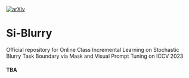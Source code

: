 [![arXiv](https://img.shields.io/badge/arXiv-2308.09303-b31b1b.svg)](https://arxiv.org/abs/2308.11917)
# Si-Blurry
Official repository for Online Class Incremental Learning on Stochastic Blurry Task Boundary via Mask and Visual Prompt Tuning on ICCV 2023

#### TBA
